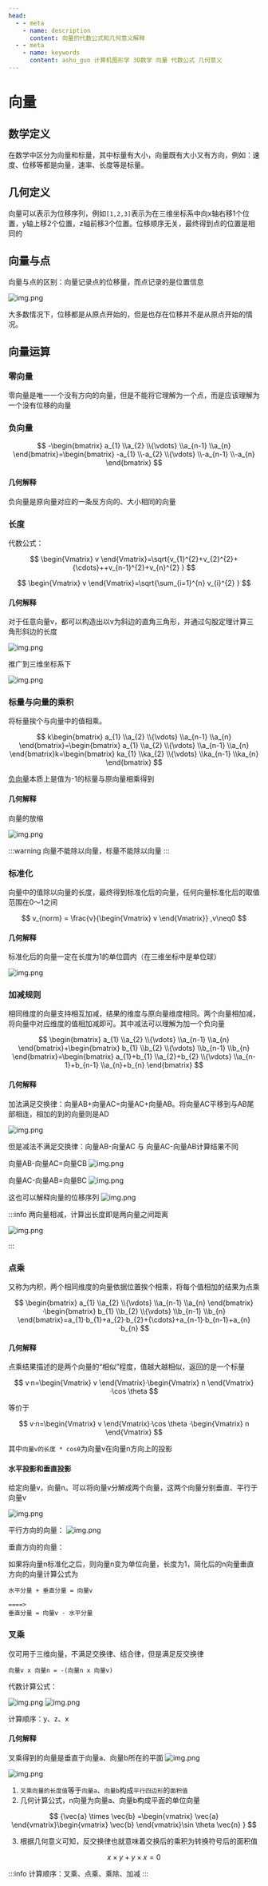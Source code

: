 ```yaml
---
head:
  - - meta
    - name: description
      content: 向量的代数公式和几何意义解释
  - - meta
    - name: keywords
      content: ashu_guo 计算机图形学 3D数学 向量 代数公式 几何意义
---
```


# 向量

## 数学定义

在数学中区分为向量和标量，其中标量有大小，向量既有大小又有方向，例如：速度、位移等都是向量，速率、长度等是标量。

## 几何定义

向量可以表示为位移序列，例如`[1,2,3]`表示为在三维坐标系中向x轴右移1个位置，y轴上移2个位置，z轴前移3个位置。位移顺序无关，最终得到点的位置是相同的

## 向量与点

向量与点的区别：向量记录点的位移量，而点记录的是位置信息

![img.png](/imgs/computes-course/vector-point.png)

大多数情况下，位移都是从原点开始的，但是也存在位移并不是从原点开始的情况。

## 向量运算

### 零向量

零向量是唯一一个没有方向的向量，但是不能将它理解为一个点，而是应该理解为一个没有位移的向量

### 负向量

$$
-\begin{bmatrix}
a_{1}
\\a_{2}
\\{\vdots}
\\a_{n-1}
\\a_{n}
\end{bmatrix}=\begin{bmatrix}
-a_{1}
\\-a_{2}
\\{\vdots}
\\-a_{n-1}
\\-a_{n}
\end{bmatrix}
$$

#### 几何解释

负向量是原向量对应的一条反方向的、大小相同的向量

### 长度

代数公式：

$$
\begin{Vmatrix}
v
\end{Vmatrix}=\sqrt{v_{1}^{2}+v_{2}^{2}+{\cdots}++v_{n-1}^{2}+v_{n}^{2} }
$$

$$
\begin{Vmatrix}
v
\end{Vmatrix}=\sqrt{\sum_{i=1}^{n} v_{i}^{2}   }
$$

#### 几何解释

对于任意向量v，都可以构造出以v为斜边的直角三角形，并通过勾股定理计算三角形斜边的长度

![img.png](/imgs/computes-course/vector-length-2.png)

推广到三维坐标系下

![img.png](/imgs/computes-course/vector-length-3.png)

### 标量与向量的乘积

将标量挨个与向量中的值相乘。

$$
k\begin{bmatrix}
a_{1}
\\a_{2}
\\{\vdots}
\\a_{n-1}
\\a_{n}
\end{bmatrix}=\begin{bmatrix}
a_{1}
\\a_{2}
\\{\vdots}
\\a_{n-1}
\\a_{n}
\end{bmatrix}k=\begin{bmatrix}
ka_{1}
\\ka_{2}
\\{\vdots}
\\ka_{n-1}
\\ka_{n}
\end{bmatrix}
$$

[负向量](#负向量)本质上是值为-1的标量与原向量相乘得到

#### 几何解释

向量的放缩

![img.png](/imgs/computes-course/vector-multiply-2.png)

:::warning
向量不能除以向量，标量不能除以向量
:::

### 标准化

向量中的值除以向量的长度，最终得到标准化后的向量，任何向量标准化后的取值范围在0～1之间

$$
v_{norm} = \frac{v}{\begin{Vmatrix}
v
\end{Vmatrix}} ,v\neq0
$$

#### 几何解释

标准化后的向量一定在长度为1的单位圆内（在三维坐标中是单位球）

![img.png](/imgs/computes-course/vector-normalize.png)

### 加减规则

相同维度的向量支持相互加减，结果的维度与原向量维度相同。两个向量相加减，将向量中对应维度的值相加减即可。其中减法可以理解为加一个负向量

$$
\begin{bmatrix}
a_{1}
\\a_{2}
\\{\vdots}
\\a_{n-1}
\\a_{n}
\end{bmatrix}+\begin{bmatrix}
b_{1}
\\b_{2}
\\{\vdots}
\\b_{n-1}
\\b_{n}
\end{bmatrix}=\begin{bmatrix}
a_{1}+b_{1}
\\a_{2}+b_{2}
\\{\vdots}
\\a_{n-1}+b_{n-1}
\\a_{n}+b_{n}
\end{bmatrix}
$$

#### 几何解释

加法满足交换律：向量AB+向量AC=向量AC+向量AB。将向量AC平移到与AB尾部相连，相加的到的向量则是AD

![img.png](/imgs/computes-course/vector-plus.png)

但是减法不满足交换律：向量AB-向量AC 与 向量AC-向量AB计算结果不同

向量AB-向量AC=向量CB
![img.png](/imgs/computes-course/vector-sub.png)

向量AC-向量AB=向量BC
![img.png](/imgs/computes-course/vector-sub-2.png)

这也可以解释向量的位移序列
![img.png](/imgs/computes-course/vector-sub-3.png)

:::info
两向量相减，计算出长度即是两向量之间距离

![img.png](/imgs/computes-course/vector-length-1.png)

:::

### 点乘

又称为内积，两个相同维度的向量依据位置挨个相乘，将每个值相加的结果为点乘

$$
\begin{bmatrix}
a_{1}
\\a_{2}
\\{\vdots}
\\a_{n-1}
\\a_{n}
\end{bmatrix}·\begin{bmatrix}
b_{1}
\\b_{2}
\\{\vdots}
\\b_{n-1}
\\b_{n}
\end{bmatrix}=a_{1}·b_{1}+a_{2}·b_{2}+{\cdots}+a_{n-1}·b_{n-1}+a_{n}·b_{n}
$$

#### 几何解释

点乘结果描述的是两个向量的“相似”程度，值越大越相似，返回的是一个标量

$$
v·n=\begin{Vmatrix}
v
\end{Vmatrix}·\begin{Vmatrix}
n
\end{Vmatrix}·\cos \theta
$$

等价于

$$
v·n=\begin{Vmatrix}
v
\end{Vmatrix}·\cos \theta ·\begin{Vmatrix}
n
\end{Vmatrix}
$$

其中`向量v的长度 * cosθ`为向量v在向量n方向上的投影

#### 水平投影和垂直投影

给定向量v，向量n。可以将向量v分解成两个向量，这两个向量分别垂直、平行于向量v

![img.png](/imgs/computes-course/vector-projection.png)

平行方向的向量：
![img.png](/imgs/computes-course/vector-projection-2.png)

垂直方向的向量：

如果将向量n标准化之后，则向量n变为单位向量，长度为1，简化后的n向量垂直方向的向量计算公式为

```text
水平分量 + 垂直分量 = 向量v

====>
垂直分量 = 向量v - 水平分量
```

### 叉乘

仅可用于三维向量，不满足交换律、结合律，但是满足反交换律

```text
向量v x 向量n = -(向量n x 向量v)
```

代数计算公式：

![img.png](/imgs/computes-course/vector-cross.png)
![img.png](/imgs/computes-course/vector-cross-2.png)

计算顺序：y、z、x

#### 几何解释

叉乘得到的向量是垂直于向量a、向量b所在的平面
![img.png](/imgs/computes-course/vector-cross-3.png)

![img.png](/imgs/computes-course/vector-cross-5.png)

1. `叉乘向量的长度值`等于`向量a`、`向量b`构成`平行四边形`的`面积值`
2. 几何计算公式，n向量为向量a、向量b构成平面的单位向量

$$
{\vec{a}  \times \vec{b}  =\begin{vmatrix}
\vec{a}
\end{vmatrix}\begin{vmatrix}
\vec{b}
\end{vmatrix}\sin \theta \vec{n}  }
$$

3. 根据几何意义可知，反交换律也就意味着交换后的乘积为转换符号后的面积值

$$
x \times y+y\times x=0
$$

:::info
计算顺序：叉乘、点乘、乘除、加减
:::
